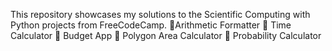This repository showcases my solutions to the Scientific Computing with Python projects from FreeCodeCamp.
🔹Arithmetic Formatter
🔹 Time Calculator
🔹 Budget App
🔹 Polygon Area Calculator
🔹 Probability Calculator
